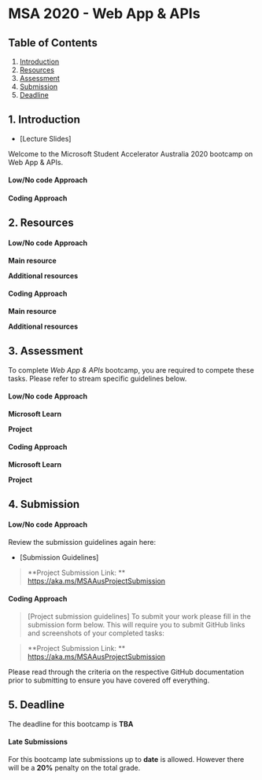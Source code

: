 # MSA 2020 - Web App & APIs
## Table of Contents

1. [Introduction](#1-Introduction)
2. [Resources](#2-Resources)
3. [Assessment](#3-Assessment)
4. [Submission](#4-Submission)
5. [Deadline](#5-Deadline)

## 1. Introduction

- [Lecture Slides]

Welcome to the Microsoft Student Accelerator Australia 2020 bootcamp on Web App & APIs.


#### Low/No code Approach

#### Coding Approach

## 2. Resources

#### Low/No code Approach

**Main resource** 

**Additional resources** 

#### Coding Approach
**Main resource** 

**Additional resources**


## 3. Assessment
To complete *Web App & APIs* bootcamp, you are required to compete these tasks. Please refer to stream specific guidelines below. 

#### Low/No code Approach
**Microsoft Learn**

**Project** 

#### Coding Approach
**Microsoft Learn**

**Project** 

## 4. Submission

#### Low/No code Approach
Review the submission guidelines again here: 
- [Submission Guidelines]

> **Project Submission Link: ** https://aka.ms/MSAAusProjectSubmission

#### Coding Approach
> [Project submission guidelines]
To submit your work please fill in the submission form below. This will require you to submit GitHub links and screenshots of your completed tasks: 

> **Project Submission Link: ** https://aka.ms/MSAAusProjectSubmission


Please read through the criteria on the respective GitHub documentation prior to submitting to ensure you have covered off everything.  

## 5. Deadline
The deadline for this bootcamp is **TBA**

#### Late Submissions 
For this bootcamp late submissions up to **date** is allowed. However there will be a **20%** penalty on the total grade.  